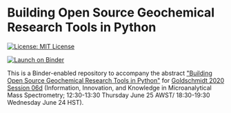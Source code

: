 # Building Open Source Geochemical Research Tools in Python

<a href="https://github.com/morganjwilliams/gs2020-python4geochem/blob/master/LICENSE" >
<img src="https://img.shields.io/badge/License-MIT-blue.svg" alt="License: MIT License">
</a>

[![Launch on Binder](https://mybinder.org/badge_logo.svg)](
https://mybinder.org/v2/gh/morganjwilliams/gs2020-python4geochem/develop?filepath=/voila/render/00_overview.ipynb
)

This is a Binder-enabled repository to accompany the abstract ["Building Open Source
Geochemical Research Tools in Python"](
https://goldschmidt.info/2020/abstracts/abstractView?id=2020003661)
for [Goldschmidt 2020 Session 06d](
https://goldschmidt.info/2020/program/programViewThemes#period_472_4728_12337)
(Information, Innovation, and Knowledge in Microanalytical Mass Spectrometry;
12:30-13:30 Thursday June 25 AWST/ 18:30-19:30 Wednesday June 24 HST).

